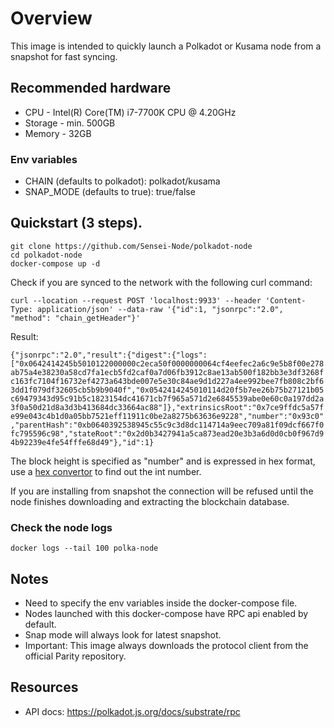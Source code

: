 # Overview

This image is intended to quickly launch a Polkadot or Kusama node from a snapshot for fast syncing. 

## Recommended hardware
- CPU - Intel(R) Core(TM) i7-7700K CPU @ 4.20GHz
- Storage - min. 500GB
- Memory - 32GB

### Env variables
- CHAIN (defaults to polkadot): polkadot/kusama
- SNAP_MODE (defaults to true): true/false

## Quickstart (3 steps).

    git clone https://github.com/Sensei-Node/polkadot-node
    cd polkadot-node
    docker-compose up -d

Check if you are synced to the network with the following curl command:

    curl --location --request POST 'localhost:9933' --header 'Content-Type: application/json' --data-raw '{"id":1, "jsonrpc":"2.0", "method": "chain_getHeader"}'

Result:

````{"jsonrpc":"2.0","result":{"digest":{"logs":["0x0642414245b5010122000000c2eca50f0000000064cf4eefec2a6c9e5b8f00e278ab75a4e38230a58cd7fa1ecb5fd2caf0a7d06fb3912c8ae13ab500f182bb3e3df3268fc163fc7104f16732ef4273a643bde007e5e30c84ae9d1d227a4ee992bee7fb808c2bf63dd1f079df32605cb5b9b9040f","0x0542414245010114d20f5b7ee26b75b27121b05c69479343d95c91b5c1823154dc41671cb7f965a571d2e6845539abe0e60c0a197dd2a3f0a50d21d8a3d3b413684dc33664ac88"]},"extrinsicsRoot":"0x7ce9ffdc5a57fe99e043c4b1d0a05bb7521eff11911c0be2a8275b63636e9228","number":"0x93c0","parentHash":"0xb0640392538945c55c9c3d8dc114714a9eec709a81f09dcf667f0fc795596c98","stateRoot":"0x2d0b3427941a5ca873ead20e3b3a6d0d0cb0f967d94b92239e4fe54fffe68d49"},"id":1}````

The block height is specified as "number" and is expressed in hex format, use a [hex convertor](https://www.rapidtables.com/convert/number/hex-to-decimal.html) to find out the int number. 

If you are installing from snapshot the connection will be refused until the node finishes downloading and extracting the blockchain database. 

### Check the node logs

    docker logs --tail 100 polka-node

## Notes
- Need to specify the env variables inside the docker-compose file.
- Nodes launched with this docker-compose have RPC api enabled by default.
- Snap mode will always look for latest snapshot.
- Important: This image always downloads the protocol client from the official Parity repository.

## Resources
- API docs: https://polkadot.js.org/docs/substrate/rpc
